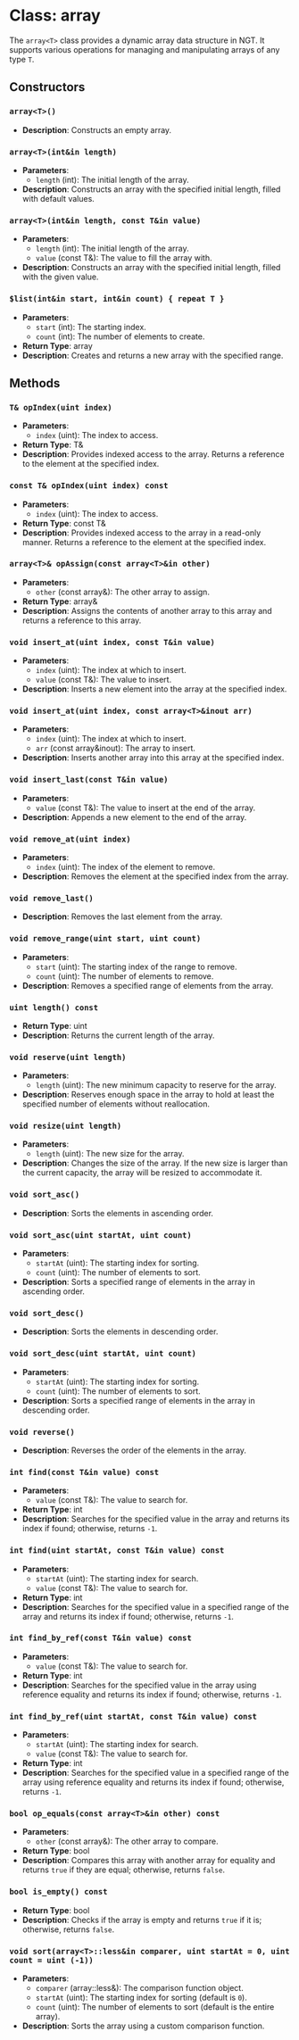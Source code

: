 # Class: array<T>

The `array<T>` class provides a dynamic array data structure in NGT. It supports various operations for managing and manipulating arrays of any type `T`.

## Constructors

### `array<T>()`
- **Description**: Constructs an empty array.

### `array<T>(int&in length)`
- **Parameters**:
  - `length` (int): The initial length of the array.
- **Description**: Constructs an array with the specified initial length, filled with default values.

### `array<T>(int&in length, const T&in value)`
- **Parameters**:
  - `length` (int): The initial length of the array.
  - `value` (const T&): The value to fill the array with.
- **Description**: Constructs an array with the specified initial length, filled with the given value.

### `$list(int&in start, int&in count) { repeat T }`
- **Parameters**:
  - `start` (int): The starting index.
  - `count` (int): The number of elements to create.
- **Return Type**: array<T>
- **Description**: Creates and returns a new array with the specified range.

## Methods

### `T& opIndex(uint index)`
- **Parameters**:
  - `index` (uint): The index to access.
- **Return Type**: T&
- **Description**: Provides indexed access to the array. Returns a reference to the element at the specified index.

### `const T& opIndex(uint index) const`
- **Parameters**:
  - `index` (uint): The index to access.
- **Return Type**: const T&
- **Description**: Provides indexed access to the array in a read-only manner. Returns a reference to the element at the specified index.

### `array<T>& opAssign(const array<T>&in other)`
- **Parameters**:
  - `other` (const array<T>&): The other array to assign.
- **Return Type**: array<T>&
- **Description**: Assigns the contents of another array to this array and returns a reference to this array.

### `void insert_at(uint index, const T&in value)`
- **Parameters**:
  - `index` (uint): The index at which to insert.
  - `value` (const T&): The value to insert.
- **Description**: Inserts a new element into the array at the specified index.

### `void insert_at(uint index, const array<T>&inout arr)`
- **Parameters**:
  - `index` (uint): The index at which to insert.
  - `arr` (const array<T>&inout): The array to insert.
- **Description**: Inserts another array into this array at the specified index.

### `void insert_last(const T&in value)`
- **Parameters**:
  - `value` (const T&): The value to insert at the end of the array.
- **Description**: Appends a new element to the end of the array.

### `void remove_at(uint index)`
- **Parameters**:
  - `index` (uint): The index of the element to remove.
- **Description**: Removes the element at the specified index from the array.

### `void remove_last()`
- **Description**: Removes the last element from the array.

### `void remove_range(uint start, uint count)`
- **Parameters**:
  - `start` (uint): The starting index of the range to remove.
  - `count` (uint): The number of elements to remove.
- **Description**: Removes a specified range of elements from the array.

### `uint length() const`
- **Return Type**: uint
- **Description**: Returns the current length of the array.

### `void reserve(uint length)`
- **Parameters**:
  - `length` (uint): The new minimum capacity to reserve for the array.
- **Description**: Reserves enough space in the array to hold at least the specified number of elements without reallocation.

### `void resize(uint length)`
- **Parameters**:
  - `length` (uint): The new size for the array.
- **Description**: Changes the size of the array. If the new size is larger than the current capacity, the array will be resized to accommodate it.

### `void sort_asc()`
- **Description**: Sorts the elements in ascending order.

### `void sort_asc(uint startAt, uint count)`
- **Parameters**:
  - `startAt` (uint): The starting index for sorting.
  - `count` (uint): The number of elements to sort.
- **Description**: Sorts a specified range of elements in the array in ascending order.

### `void sort_desc()`
- **Description**: Sorts the elements in descending order.

### `void sort_desc(uint startAt, uint count)`
- **Parameters**:
  - `startAt` (uint): The starting index for sorting.
  - `count` (uint): The number of elements to sort.
- **Description**: Sorts a specified range of elements in the array in descending order.

### `void reverse()`
- **Description**: Reverses the order of the elements in the array.

### `int find(const T&in value) const`
- **Parameters**:
  - `value` (const T&): The value to search for.
- **Return Type**: int
- **Description**: Searches for the specified value in the array and returns its index if found; otherwise, returns `-1`.

### `int find(uint startAt, const T&in value) const`
- **Parameters**:
  - `startAt` (uint): The starting index for search.
  - `value` (const T&): The value to search for.
- **Return Type**: int
- **Description**: Searches for the specified value in a specified range of the array and returns its index if found; otherwise, returns `-1`.

### `int find_by_ref(const T&in value) const`
- **Parameters**:
  - `value` (const T&): The value to search for.
- **Return Type**: int
- **Description**: Searches for the specified value in the array using reference equality and returns its index if found; otherwise, returns `-1`.

### `int find_by_ref(uint startAt, const T&in value) const`
- **Parameters**:
  - `startAt` (uint): The starting index for search.
  - `value` (const T&): The value to search for.
- **Return Type**: int
- **Description**: Searches for the specified value in a specified range of the array using reference equality and returns its index if found; otherwise, returns `-1`.

### `bool op_equals(const array<T>&in other) const`
- **Parameters**:
  - `other` (const array<T>&): The other array to compare.
- **Return Type**: bool
- **Description**: Compares this array with another array for equality and returns `true` if they are equal; otherwise, returns `false`.

### `bool is_empty() const`
- **Return Type**: bool
- **Description**: Checks if the array is empty and returns `true` if it is; otherwise, returns `false`.

### `void sort(array<T>::less&in comparer, uint startAt = 0, uint count = uint (-1))`
- **Parameters**:
  - `comparer` (array<T>::less&): The comparison function object.
  - `startAt` (uint): The starting index for sorting (default is `0`).
  - `count` (uint): The number of elements to sort (default is the entire array).
- **Description**: Sorts the array using a custom comparison function.
